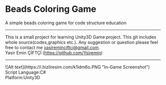 Beads Coloring Game
===========

A simple beads coloring game for code structure education
<br><hr>
This is a small project for learning Unity3D Game project. This git includes whole source(codes,graphics etc.).
Any suggestion or question please feel free to contact me yasireminciftci@gmail.com.<br>
Yasir Emin ÇİFTÇİ (<a href="https://github.com/Ysiremin">https://github.com/Ysiremin</a>)<br>
<hr>
![Alt text](https://i.hizliresim.com/k1idm6o.PNG "In-Game Screenshot")
<br>
Script Language:C#<br>
Platform:Unity3D<br>
